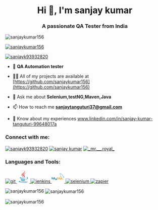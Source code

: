 <h1 align="center">Hi 👋, I'm sanjay kumar</h1>
<h3 align="center">A passionate QA Tester from India</h3>

<p align="left"> <img src="https://komarev.com/ghpvc/?username=sanjaykumar156&label=Profile%20views&color=0e75b6&style=flat" alt="sanjaykumar156" /> </p>

<p align="left"> <a href="https://github.com/ryo-ma/github-profile-trophy"><img src="https://github-profile-trophy.vercel.app/?username=sanjaykumar156" alt="sanjaykumar156" /></a> </p>

<p align="left"> <a href="https://twitter.com/sanjayk93932820" target="blank"><img src="https://img.shields.io/twitter/follow/sanjayk93932820?logo=twitter&style=for-the-badge" alt="sanjayk93932820" /></a> </p>

- 🌱 **QA Automation tester**

- 👨‍💻 All of my projects are available at [https://github.com/sanjaykumar156](https://github.com/sanjaykumar156)

- 💬 Ask me about **Selenium,testNG,Maven,Java**

- 📫 How to reach me **sanjaytanguturi37@gmail.com**

- 📄 Know about my experiences www.linkedin.com/in/sanjay-kumar-tanguturi-99648017a

<h3 align="left">Connect with me:</h3>
<p align="left">
<a href="https://twitter.com/sanjayk93932820" target="blank"><img align="center" src="https://raw.githubusercontent.com/rahuldkjain/github-profile-readme-generator/master/src/images/icons/Social/twitter.svg" alt="sanjayk93932820" height="30" width="40" /></a>
<a href="https://linkedin.com/in/sanjay kumar" target="blank"><img align="center" src="https://raw.githubusercontent.com/rahuldkjain/github-profile-readme-generator/master/src/images/icons/Social/linked-in-alt.svg" alt="sanjay kumar" height="30" width="40" /></a>
<a href="https://instagram.com/_mr.__.royal_" target="blank"><img align="center" src="https://raw.githubusercontent.com/rahuldkjain/github-profile-readme-generator/master/src/images/icons/Social/instagram.svg" alt="_mr.__.royal_" height="30" width="40" /></a>
</p>

<h3 align="left">Languages and Tools:</h3>
<p align="left"> <a href="https://git-scm.com/" target="_blank" rel="noreferrer"> <img src="https://www.vectorlogo.zone/logos/git-scm/git-scm-icon.svg" alt="git" width="40" height="40"/> </a> <a href="https://www.java.com" target="_blank" rel="noreferrer"> <img src="https://raw.githubusercontent.com/devicons/devicon/master/icons/java/java-original.svg" alt="java" width="40" height="40"/> </a> <a href="https://www.jenkins.io" target="_blank" rel="noreferrer"> <img src="https://www.vectorlogo.zone/logos/jenkins/jenkins-icon.svg" alt="jenkins" width="40" height="40"/> </a> <a href="https://www.mysql.com/" target="_blank" rel="noreferrer"> <img src="https://raw.githubusercontent.com/devicons/devicon/master/icons/mysql/mysql-original-wordmark.svg" alt="mysql" width="40" height="40"/> </a> <a href="https://www.selenium.dev" target="_blank" rel="noreferrer"> <img src="https://raw.githubusercontent.com/detain/svg-logos/780f25886640cef088af994181646db2f6b1a3f8/svg/selenium-logo.svg" alt="selenium" width="40" height="40"/> </a> <a href="https://zapier.com" target="_blank" rel="noreferrer"> <img src="https://www.vectorlogo.zone/logos/zapier/zapier-icon.svg" alt="zapier" width="40" height="40"/> </a> </p>

<p><img align="left" src="https://github-readme-stats.vercel.app/api/top-langs?username=sanjaykumar156&show_icons=true&locale=en&layout=compact" alt="sanjaykumar156" /></p>

<p>&nbsp;<img align="center" src="https://github-readme-stats.vercel.app/api?username=sanjaykumar156&show_icons=true&locale=en" alt="sanjaykumar156" /></p>

<p><img align="center" src="https://github-readme-streak-stats.herokuapp.com/?user=sanjaykumar156&" alt="sanjaykumar156" /></p>

